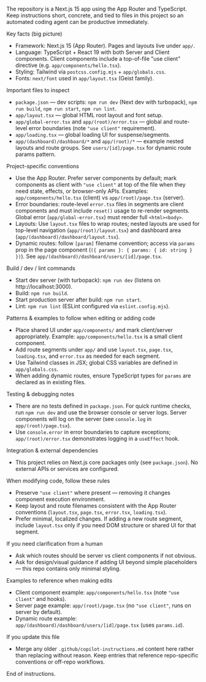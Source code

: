 The repository is a Next.js 15 app using the App Router and TypeScript. Keep instructions short, concrete, and tied to files in this project so an automated coding agent can be productive immediately.

Key facts (big picture)
- Framework: Next.js 15 (App Router). Pages and layouts live under `app/`.
- Language: TypeScript + React 19 with both Server and Client components. Client components include a top-of-file "use client" directive (e.g. `app/components/hello.tsx`).
- Styling: Tailwind via `postcss.config.mjs` + `app/globals.css`.
- Fonts: `next/font` used in `app/layout.tsx` (Geist family).

Important files to inspect
- `package.json` — dev scripts: `npm run dev` (Next dev with turbopack), `npm run build`, `npm run start`, `npm run lint`.
- `app/layout.tsx` — global HTML root layout and font setup.
- `app/global-error.tsx` and `app/(root)/error.tsx` — global and route-level error boundaries (note `"use client"` requirement).
- `app/loading.tsx` — global loading UI for suspense/segments.
- `app/(dashboard)/dashboard/*` and `app/(root)/*` — example nested layouts and route groups. See `users/[id]/page.tsx` for dynamic route params pattern.

Project-specific conventions
- Use the App Router. Prefer server components by default; mark components as client with `"use client"` at top of the file when they need state, effects, or browser-only APIs. Examples: `app/components/hello.tsx` (client) vs `app/(root)/page.tsx` (server).
- Error boundaries: route-level `error.tsx` files in segments are client components and must include `reset()` usage to re-render segments. Global error (`app/global-error.tsx`) must render full `<html><body>`.
- Layouts: Use `layout.tsx` files to wrap routes; nested layouts are used for top-level navigation (`app/(root)/layout.tsx`) and dashboard area (`app/(dashboard)/dashboard/layout.tsx`).
- Dynamic routes: follow `[param]` filename convention; access via `params` prop in the page component (`({ params }: { params: { id: string } })`). See `app/(dashboard)/dashboard/users/[id]/page.tsx`.

Build / dev / lint commands
- Start dev server (with turbopack): `npm run dev` (listens on http://localhost:3000).
- Build: `npm run build`.
- Start production server after build: `npm run start`.
- Lint: `npm run lint` (ESLint configured via `eslint.config.mjs`).

Patterns & examples to follow when editing or adding code
- Place shared UI under `app/components/` and mark client/server appropriately. Example: `app/components/hello.tsx` is a small client component.
- Add route segments under `app/` and use `layout.tsx`, `page.tsx`, `loading.tsx`, and `error.tsx` as needed for each segment.
- Use Tailwind classes in JSX; global CSS variables are defined in `app/globals.css`.
- When adding dynamic routes, ensure TypeScript types for `params` are declared as in existing files.

Testing & debugging notes
- There are no tests defined in `package.json`. For quick runtime checks, run `npm run dev` and use the browser console or server logs. Server components will log on the server (see `console.log` in `app/(root)/page.tsx`).
- Use `console.error` in error boundaries to capture exceptions; `app/(root)/error.tsx` demonstrates logging in a `useEffect` hook.

Integration & external dependencies
- This project relies on Next.js core packages only (see `package.json`). No external APIs or services are configured.

When modifying code, follow these rules
- Preserve `"use client"` where present — removing it changes component execution environment.
- Keep layout and route filenames consistent with the App Router conventions (`layout.tsx`, `page.tsx`, `error.tsx`, `loading.tsx`).
- Prefer minimal, localized changes. If adding a new route segment, include `layout.tsx` only if you need DOM structure or shared UI for that segment.

If you need clarification from a human
- Ask which routes should be server vs client components if not obvious.
- Ask for design/visual guidance if adding UI beyond simple placeholders — this repo contains only minimal styling.

Examples to reference when making edits
- Client component example: `app/components/hello.tsx` (note `"use client"` and hooks).
- Server page example: `app/(root)/page.tsx` (no `"use client"`, runs on server by default).
- Dynamic route example: `app/(dashboard)/dashboard/users/[id]/page.tsx` (uses `params.id`).

If you update this file
- Merge any older `.github/copilot-instructions.md` content here rather than replacing without reason. Keep entries that reference repo-specific conventions or off-repo workflows.

End of instructions.
